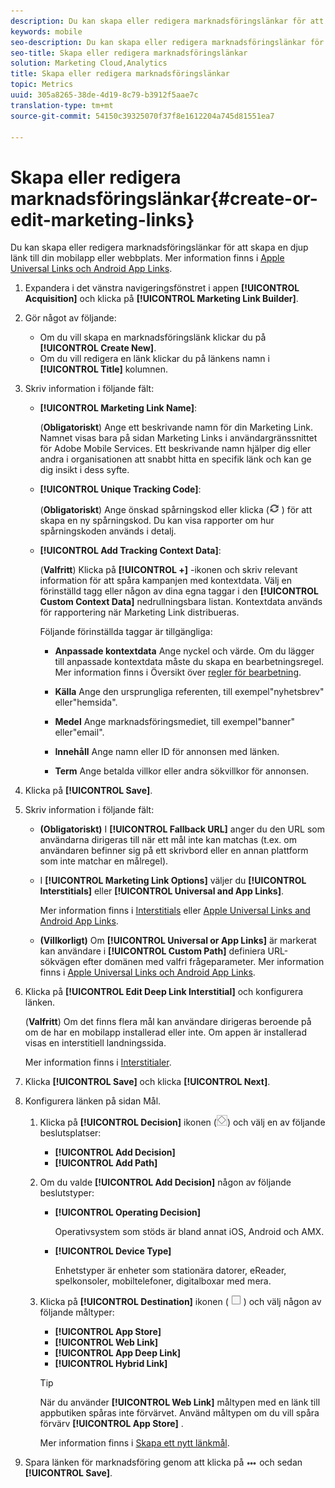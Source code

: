 ```yaml
---
description: Du kan skapa eller redigera marknadsföringslänkar för att skapa en djup länk till din mobilapp eller webbplats.
keywords: mobile
seo-description: Du kan skapa eller redigera marknadsföringslänkar för att skapa en djup länk till din mobilapp eller webbplats.
seo-title: Skapa eller redigera marknadsföringslänkar
solution: Marketing Cloud,Analytics
title: Skapa eller redigera marknadsföringslänkar
topic: Metrics
uuid: 305a8265-38de-4d19-8c79-b3912f5aae7c
translation-type: tm+mt
source-git-commit: 54150c39325070f37f8e1612204a745d81551ea7

---
```



# Skapa eller redigera marknadsföringslänkar{#create-or-edit-marketing-links}

Du kan skapa eller redigera marknadsföringslänkar för att skapa en djup länk till din mobilapp eller webbplats. Mer information finns i [Apple Universal Links och Android App Links](/help/using/c-manage-app-settings/c-mob-confg-app/c-universal-app-links.md).

1. Expandera i det vänstra navigeringsfönstret i appen **[!UICONTROL Acquisition]** och klicka på **[!UICONTROL Marketing Link Builder]**.
1. Gör något av följande:

   * Om du vill skapa en marknadsföringslänk klickar du på **[!UICONTROL Create New]**.
   * Om du vill redigera en länk klickar du på länkens namn i **[!UICONTROL Title]** kolumnen.

1. Skriv information i följande fält:

   * **[!UICONTROL Marketing Link Name]**:

      (**Obligatoriskt**) Ange ett beskrivande namn för din Marketing Link. Namnet visas bara på sidan Marketing Links i användargränssnittet för Adobe Mobile Services. Ett beskrivande namn hjälper dig eller andra i organisationen att snabbt hitta en specifik länk och kan ge dig insikt i dess syfte.

   * **[!UICONTROL Unique Tracking Code]**:

      (**Obligatoriskt**) Ange önskad spårningskod eller klicka (![generera ikon](assets/icon_generate.png) ) för att skapa en ny spårningskod. Du kan visa rapporter om hur spårningskoden används i detalj.

   * **[!UICONTROL Add Tracking Context Data]**:

      (**Valfritt**) Klicka på **[!UICONTROL +]** -ikonen och skriv relevant information för att spåra kampanjen med kontextdata. Välj en förinställd tagg eller någon av dina egna taggar i den **[!UICONTROL Custom Context Data]** nedrullningsbara listan. Kontextdata används för rapportering när Marketing Link distribueras.

      Följande förinställda taggar är tillgängliga:

      * **Anpassade kontextdata** Ange nyckel och värde. Om du lägger till anpassade kontextdata måste du skapa en bearbetningsregel. Mer information finns i Översikt över [regler för bearbetning](https://docs.adobe.com/content/help/en/analytics/admin/admin-tools/processing-rules/processing-rules.html).

      * **Källa** Ange den ursprungliga referenten, till exempel&quot;nyhetsbrev&quot; eller&quot;hemsida&quot;.

      * **Medel** Ange marknadsföringsmediet, till exempel&quot;banner&quot; eller&quot;email&quot;.

      * **Innehåll** Ange namn eller ID för annonsen med länken.

      * **Term** Ange betalda villkor eller andra sökvillkor för annonsen.
1. Klicka på **[!UICONTROL Save]**.
1. Skriv information i följande fält:

   * **(Obligatoriskt)** I **[!UICONTROL Fallback URL]** anger du den URL som användarna dirigeras till när ett mål inte kan matchas (t.ex. om användaren befinner sig på ett skrivbord eller en annan plattform som inte matchar en målregel).
   * I **[!UICONTROL Marketing Link Options]** väljer du **[!UICONTROL Interstitials]** eller **[!UICONTROL Universal and App Links]**.

      Mer information finns i [Interstitials](/help/using/acquisition-main/c-marketing-links-builder/t-create-edit-adobe-links/t-interstitials.md) eller [Apple Universal Links and Android App Links](/help/using/c-manage-app-settings/c-mob-confg-app/c-universal-app-links.md).

   * **(Villkorligt)** Om **[!UICONTROL Universal or App Links]** är markerat kan användare i **[!UICONTROL Custom Path]** definiera URL-sökvägen efter domänen med valfri frågeparameter. Mer information finns i [Apple Universal Links och Android App Links](/help/using/c-manage-app-settings/c-mob-confg-app/c-universal-app-links.md).

1. Klicka på **[!UICONTROL Edit Deep Link Interstitial]** och konfigurera länken.

   (**Valfritt**) Om det finns flera mål kan användare dirigeras beroende på om de har en mobilapp installerad eller inte. Om appen är installerad visas en interstitiell landningssida.

   Mer information finns i [Interstitialer](/help/using/acquisition-main/c-marketing-links-builder/t-create-edit-adobe-links/t-interstitials.md).

1. Klicka **[!UICONTROL Save]** och klicka **[!UICONTROL Next]**.
1. Konfigurera länken på sidan Mål.

   1. Klicka på **[!UICONTROL Decision]** ikonen (![beslutsikonen](assets/icon_decision.png)) och välj en av följande beslutsplatser:

      * **[!UICONTROL Add Decision]**
      * **[!UICONTROL Add Path]**
   1. Om du valde **[!UICONTROL Add Decision]** någon av följande beslutstyper:

      * **[!UICONTROL Operating Decision]**

         Operativsystem som stöds är bland annat iOS, Android och AMX.

      * **[!UICONTROL Device Type]**

         Enhetstyper är enheter som stationära datorer, eReader, spelkonsoler, mobiltelefoner, digitalboxar med mera.
   1. Klicka på **[!UICONTROL Destination]** ikonen ( ![fyrkantig ikon](assets/icon_square.png) ) och välj någon av följande måltyper:

      * **[!UICONTROL App Store]**
      * **[!UICONTROL Web Link]**
      * **[!UICONTROL App Deep Link]**
      * **[!UICONTROL Hybrid Link]**
      >[!TIP]
      >
      >När du använder **[!UICONTROL Web Link]** måltypen med en länk till appbutiken spåras inte förvärvet. Använd måltypen om du vill spåra förvärv **[!UICONTROL App Store]** .

      Mer information finns i [Skapa ett nytt länkmål](/help/using/acquisition-main/c-manage-link-destinations/t-create-new-app-deep-link-destination.md).




1. Spara länken för marknadsföring genom att klicka på ![lippen](assets/icon_elipses.png) och sedan **[!UICONTROL Save]**.
